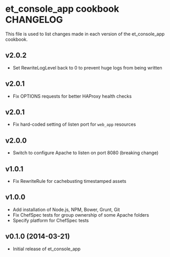 et_console_app cookbook CHANGELOG
============================
This file is used to list changes made in each version of the et_console_app cookbook.

v2.0.2
------
- Set RewriteLogLevel back to 0 to prevent huge logs from being written

v2.0.1
------
- Fix OPTIONS requests for better HAProxy health checks

v2.0.1
------
- Fix hard-coded setting of listen port for `web_app` resources

v2.0.0
------
- Switch to configure Apache to listen on port 8080 (breaking change)

v1.0.1
------
- Fix RewriteRule for cachebusting timestamped assets

v1.0.0
------
- Add installation of Node.js, NPM, Bower, Grunt, Git
- Fix ChefSpec tests for group ownership of some Apache folders
- Specify platform for ChefSpec tests

v0.1.0 (2014-03-21)
-------------------
- Initial release of et_console_app
